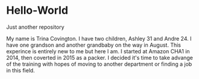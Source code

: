 # Hello-World

Just another repository

My name is Trina Covington. I have two children, Ashley 31 and Andre 24. I have one grandson and another grandbaby on the way in August. This experince is entirely new to me but here I am. I started at Amazon CHA1 in 2014, then coverted in 2015 as a packer. I decided it's time to take advange of the training with hopes of moving to another department or finding a job in this field. 

